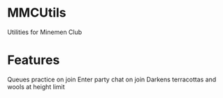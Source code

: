 # MMCUtils
 Utilities for Minemen Club

# Features
 Queues practice on join
 Enter party chat on join
 Darkens terracottas and wools at height limit
 
